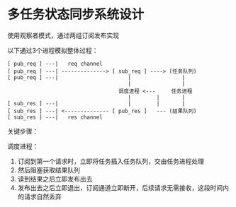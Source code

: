 # 多任务状态同步系统设计

使用观察者模式，通过两组订阅发布实现

以下通过3个进程模拟整体过程：
```
[ pub_req ] ---|   req channel
[ pub_req ] ---| --------------> [ sub_req ] ----> (任务队列)
[ pub_req ] ---|                      |                |
                                      |                |
                                   调度进程 <---     任务进程
                                      |        |       |
[ sub_res ] ---|                      |        |       |
[ sub_res ] ---| <-------------- [ pub_res ]   --- (结果队列)
[ sub_res ] ---|   res channel
```

关键步骤：

调度进程：
1. 订阅到第一个请求时，立即将任务插入任务队列，交由任务进程处理
2. 然后阻塞获取结果队列
3. 读到结果之后立即发布出去
4. 发布出去之后立即退出，订阅通道立即断开，后续请求无需接收，这段时间内的请求自然丢弃
